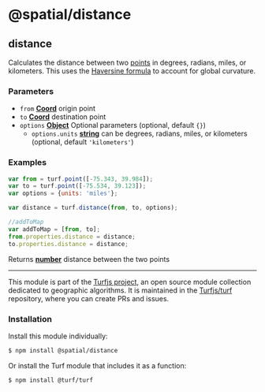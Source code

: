 # @spatial/distance

<!-- Generated by documentation.js. Update this documentation by updating the source code. -->

## distance

Calculates the distance between two [points][1] in degrees, radians,
miles, or kilometers. This uses the
[Haversine formula][2]
to account for global curvature.

### Parameters

-   `from` **[Coord][3]** origin point
-   `to` **[Coord][3]** destination point
-   `options` **[Object][4]** Optional parameters (optional, default `{}`)
    -   `options.units` **[string][5]** can be degrees, radians, miles, or kilometers (optional, default `'kilometers'`)

### Examples

```javascript
var from = turf.point([-75.343, 39.984]);
var to = turf.point([-75.534, 39.123]);
var options = {units: 'miles'};

var distance = turf.distance(from, to, options);

//addToMap
var addToMap = [from, to];
from.properties.distance = distance;
to.properties.distance = distance;
```

Returns **[number][6]** distance between the two points

[1]: https://tools.ietf.org/html/rfc7946#section-3.1.2

[2]: http://en.wikipedia.org/wiki/Haversine_formula

[3]: https://tools.ietf.org/html/rfc7946#section-3.1.1

[4]: https://developer.mozilla.org/docs/Web/JavaScript/Reference/Global_Objects/Object

[5]: https://developer.mozilla.org/docs/Web/JavaScript/Reference/Global_Objects/String

[6]: https://developer.mozilla.org/docs/Web/JavaScript/Reference/Global_Objects/Number

<!-- This file is automatically generated. Please don't edit it directly:
if you find an error, edit the source file (likely index.js), and re-run
./scripts/generate-readmes in the turf project. -->

---

This module is part of the [Turfjs project](http://turfjs.org/), an open source
module collection dedicated to geographic algorithms. It is maintained in the
[Turfjs/turf](https://github.com/Turfjs/turf) repository, where you can create
PRs and issues.

### Installation

Install this module individually:

```sh
$ npm install @spatial/distance
```

Or install the Turf module that includes it as a function:

```sh
$ npm install @turf/turf
```
